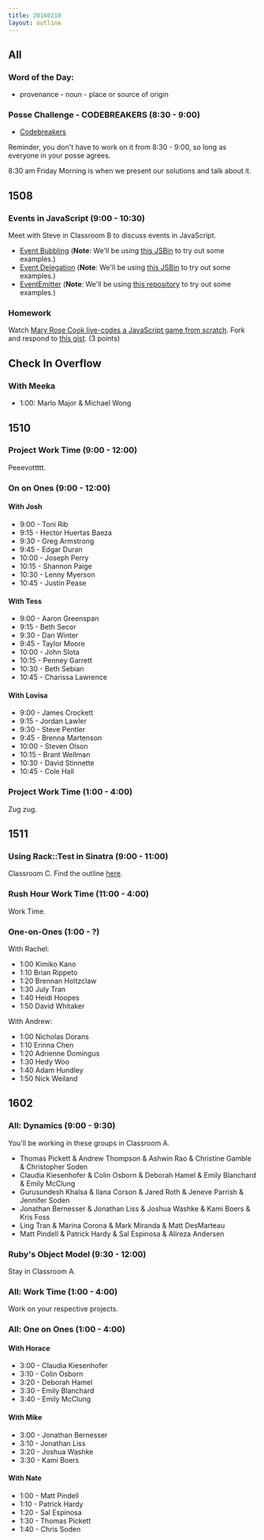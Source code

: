 ```yaml
---
title: 20160210
layout: outline
---
```


## All

### Word of the Day:

* provenance - noun - place or source of origin

### Posse Challenge - CODEBREAKERS (8:30 - 9:00)

* [Codebreakers](https://gist.github.com/mikedao/b855ac8a2ca21a00662f)

Reminder, you don't have to work on it from 8:30 - 9:00, so long as everyone
in your posse agrees.

8:30 am Friday Morning is when we present our solutions and talk about it.


## 1508

### Events in JavaScript (9:00 - 10:30)

Meet with Steve in Classroom B to discuss events in JavaScript.

- [Event Bubbling](https://github.com/mdn/advanced-js-fundamentals-ck/blob/gh-pages/tutorials/04-events/02-event-bubbling.md) (**Note**: We'll be using [this JSBin](http://jsbin.com/hogoye/edit?js,console,output "JS Bin - Collaborative JavaScript Debugging") to try out some examples.)
- [Event Delegation](https://github.com/mdn/advanced-js-fundamentals-ck/blob/gh-pages/tutorials/04-events/05-event-delegation.md) (**Note**: We'll be using [this JSBin](http://jsbin.com/yavimu/edit?js,console,output) to try out some examples.)
- [EventEmitter](https://github.com/turingschool/lesson_plans/blob/master/ruby_04-apis_and_scalability/event_emitter.md) (**Note**: We'll be using [this repository](https://github.com/turingschool-examples/tetris) to try out some examples.)

### Homework

Watch [Mary Rose Cook live-codes a JavaScript game from scratch][mrc]. Fork and respond to [this gist][mrcq]. (3 points)

[mrc]: https://vimeo.com/105955605
[mrcq]: https://gist.github.com/stevekinney/353182d7cd10fb4a5b27


## Check In Overflow

### With Meeka

* 1:00: Marlo Major & Michael Wong

## 1510

### Project Work Time (9:00 - 12:00)

Peeevottttt.

### On on Ones (9:00 - 12:00)

#### With Josh

* 9:00 - Toni Rib
* 9:15 - Hector Huertas Baeza
* 9:30 - Greg Armstrong
* 9:45 - Edgar Duran
* 10:00 - Joseph Perry
* 10:15 - Shannon Paige
* 10:30 - Lenny Myerson
* 10:45 - Justin Pease

#### With Tess

* 9:00 - Aaron Greenspan
* 9:15 - Beth Secor
* 9:30 - Dan Winter
* 9:45 - Taylor Moore
* 10:00 - John Slota
* 10:15 - Penney Garrett
* 10:30 - Beth Sebian
* 10:45 - Charissa Lawrence

#### With Lovisa

* 9:00 - James Crockett
* 9:15 - Jordan Lawler
* 9:30 - Steve Pentler
* 9:45 - Brenna Martenson
* 10:00 - Steven Olson
* 10:15 - Brant Wellman
* 10:30 - David Stinnette
* 10:45 - Cole Hall

### Project Work Time (1:00 - 4:00)

Zug zug.


## 1511

### Using Rack::Test in Sinatra (9:00 - 11:00)

Classroom C. Find the outline [here](https://github.com/turingschool/lesson_plans/blob/master/ruby_02-web_applications_with_ruby/rack_test_in_sinatra.markdown). 

### Rush Hour Work Time (11:00 - 4:00)

Work Time.

### One-on-Ones (1:00 - ?)

With Rachel:

* 1:00 Kimiko Kano
* 1:10 Brian Rippeto
* 1:20 Brennan Holtzclaw
* 1:30 July Tran
* 1:40 Heidi Hoopes
* 1:50 David Whitaker

With Andrew: 

* 1:00 Nicholas Dorans
* 1:10 Erinna Chen
* 1:20 Adrienne Domingus
* 1:30 Hedy Woo
* 1:40 Adam Hundley
* 1:50 Nick Weiland

## 1602

### All: Dynamics (9:00 - 9:30)

You'll be working in these groups in Classroom A.

* Thomas Pickett & Andrew Thompson & Ashwin Rao & Christine Gamble & Christopher Soden
* Claudia Kiesenhofer & Colin Osborn & Deborah Hamel & Emily Blanchard & Emily McClung
* Gurusundesh Khalsa & Ilana Corson & Jared Roth & Jeneve Parrish & Jennifer Soden
* Jonathan Bernesser & Jonathan Liss & Joshua Washke & Kami Boers & Kris Foss
* Ling Tran & Marina Corona & Mark Miranda & Matt DesMarteau
* Matt Pindell & Patrick Hardy & Sal Espinosa & Alireza Andersen

### Ruby's Object Model (9:30 - 12:00)

Stay in Classroom A.

### All: Work Time (1:00 - 4:00)

Work on your respective projects.

### All: One on Ones (1:00 - 4:00)

#### With Horace
* 3:00 - Claudia Kiesenhofer
* 3:10 - Colin Osborn
* 3:20 - Deborah Hamel
* 3:30 - Emily Blanchard
* 3:40 - Emily McClung

#### With Mike
* 3:00 - Jonathan Bernesser
* 3:10 - Jonathan Liss
* 3:20 - Joshua Washke
* 3:30 - Kami Boers

#### With Nate
* 1:00 - Matt Pindell
* 1:10 - Patrick Hardy
* 1:20 - Sal Espinosa
* 1:30 - Thomas Pickett
* 1:40 - Chris Soden
